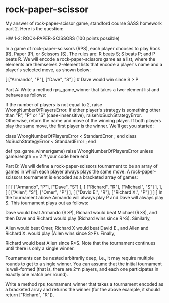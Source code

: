 rock-paper-scissor
==========

My answer of rock-paper-scissor game, standford course SASS homework part 2. Here
is the question:

HW 1-2: ROCK-PAPER-SCISSORS  (100 points possible)

In a game of rock-paper-scissors (RPS), each player chooses to play Rock (R), Paper (P), or Scissors (S). The rules are: R beats S; S beats P; and P beats R. We will encode a rock-paper-scissors game as a list, where the elements are themselves 2-element lists that encode a player's name and a player's selected move, as shown below:

[ ["Armando", "P"], ["Dave", "S"] ] # Dave would win since S > P

Part A: Write a method rps_game_winner that takes a two-element list and behaves as follows:

If the number of players is not equal to 2, raise WrongNumberOfPlayersError.
If either player's strategy is something other than "R", "P" or "S" (case-insensitive), raiseNoSuchStrategyError.
Otherwise, return the name and move of the winning player. If both players play the same move, the first player is the winner.
We'll get you started:

class WrongNumberOfPlayersError <  StandardError ; end
class NoSuchStrategyError <  StandardError ; end

def rps_game_winner(game)
    raise WrongNumberOfPlayersError unless game.length == 2
    # your code here
end

Part B: We will define a rock-paper-scissors tournament to be an array of games in which each player always plays the same move. A rock-paper-scissors tournament is encoded as a bracketed array of games:

[
    [
        [ ["Armando", "P"], ["Dave", "S"] ],
        [ ["Richard", "R"],  ["Michael", "S"] ],
    ],
    [
        [ ["Allen", "S"], ["Omer", "P"] ],
        [ ["David E.", "R"], ["Richard X.", "P"] ]
    ]
]
In the tournament above Armando will always play P and Dave will always play S. This tournament plays out as follows:

Dave would beat Armando (S>P),
Richard would beat Michael (R>S), and then
Dave and Richard would play (Richard wins since R>S).
Similarly,

Allen would beat Omer,
Richard X would beat David E., and
Allen and Richard X. would play (Allen wins since S>P).
Finally,

Richard would beat Allen since R>S.
Note that the tournament continues until there is only a single winner.

Tournaments can be nested arbitrarily deep, i.e., it may require multiple rounds to get to a single winner. You can assume that the initial tournament is well-formed (that is, there are 2^n players, and each one participates in exactly one match per round).

Write a method rps_tournament_winner that takes a tournament encoded as a bracketed array and returns the winner (for the above example, it should return ["Richard", "R"]).
